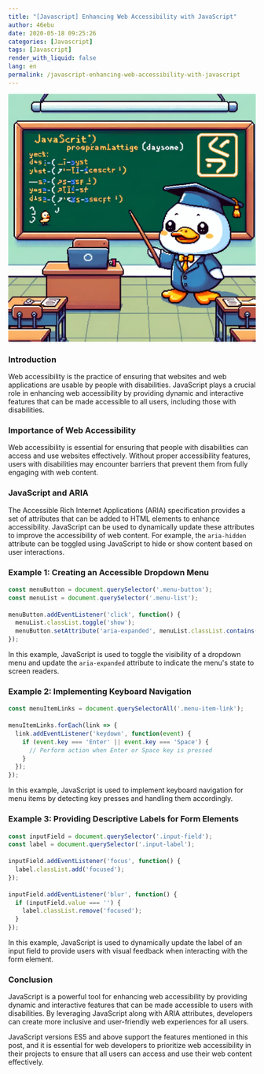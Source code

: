 ```yaml
---
title: "[Javascript] Enhancing Web Accessibility with JavaScript"
author: 46ebu
date: 2020-05-18 09:25:26 
categories: [Javascript]
tags: [Javascript]
render_with_liquid: false
lang: en
permalink: /javascript-enhancing-web-accessibility-with-javascript
---
```


![Intro](/assets/img/post/javascript.png)
### Introduction
Web accessibility is the practice of ensuring that websites and web applications are usable by people with disabilities. JavaScript plays a crucial role in enhancing web accessibility by providing dynamic and interactive features that can be made accessible to all users, including those with disabilities.

### Importance of Web Accessibility
Web accessibility is essential for ensuring that people with disabilities can access and use websites effectively. Without proper accessibility features, users with disabilities may encounter barriers that prevent them from fully engaging with web content.

### JavaScript and ARIA
The Accessible Rich Internet Applications (ARIA) specification provides a set of attributes that can be added to HTML elements to enhance accessibility. JavaScript can be used to dynamically update these attributes to improve the accessibility of web content. For example, the `aria-hidden` attribute can be toggled using JavaScript to hide or show content based on user interactions.

### Example 1: Creating an Accessible Dropdown Menu
```javascript
const menuButton = document.querySelector('.menu-button');
const menuList = document.querySelector('.menu-list');

menuButton.addEventListener('click', function() {
  menuList.classList.toggle('show');
  menuButton.setAttribute('aria-expanded', menuList.classList.contains('show'));
});
```
In this example, JavaScript is used to toggle the visibility of a dropdown menu and update the `aria-expanded` attribute to indicate the menu's state to screen readers.

### Example 2: Implementing Keyboard Navigation
```javascript
const menuItemLinks = document.querySelectorAll('.menu-item-link');

menuItemLinks.forEach(link => {
  link.addEventListener('keydown', function(event) {
    if (event.key === 'Enter' || event.key === 'Space') {
      // Perform action when Enter or Space key is pressed
    }
  });
});
```
In this example, JavaScript is used to implement keyboard navigation for menu items by detecting key presses and handling them accordingly.

### Example 3: Providing Descriptive Labels for Form Elements
```javascript
const inputField = document.querySelector('.input-field');
const label = document.querySelector('.input-label');

inputField.addEventListener('focus', function() {
  label.classList.add('focused');
});

inputField.addEventListener('blur', function() {
  if (inputField.value === '') {
    label.classList.remove('focused');
  }
});

```
In this example, JavaScript is used to dynamically update the label of an input field to provide users with visual feedback when interacting with the form element.

### Conclusion
JavaScript is a powerful tool for enhancing web accessibility by providing dynamic and interactive features that can be made accessible to users with disabilities. By leveraging JavaScript along with ARIA attributes, developers can create more inclusive and user-friendly web experiences for all users.

JavaScript versions ES5 and above support the features mentioned in this post, and it is essential for web developers to prioritize web accessibility in their projects to ensure that all users can access and use their web content effectively.